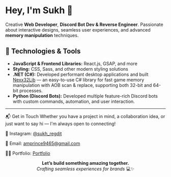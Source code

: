 # Hey, I'm Sukh 👋  

Creative **Web Developer**, **Discord Bot Dev & Reverse Engineer**. Passionate about interactive designs, seamless user experiences, and advanced **memory manipulation** techniques. 

## 🔧 Technologies & Tools  
- **JavaScript & Frontend Libraries:** React.js, GSAP, and more  
- **Styling:** CSS, Sass, and other modern styling solutions
- **.NET (C#):** Developed performant desktop applications and built [Nexx32Lib](https://www.nuget.org/packages/Nexx32Lib) — an easy-to-use C# library for fast game memory manipulation with AOB scan & replace, supporting both 32-bit and 64-bit processes.
- **Python (Discord Bots):** Developed multiple feature-rich Discord bots with custom commands, automation, and user interaction.

---  

📬 Get in Touch
Whether you have a project in mind, a collaboration idea, or just want to say hi — I'm always open to connecting!

📸 Instagram: [@sukh_regdit](https://www.instagram.com/nexxlokesh/)

📧 Email: amprince9465@gmail.com

🧑‍💻 Portfolio: [Portfolio](https://nexxlokesh.pro/)

<div align="center"> <strong>Let’s build something amazing together.</strong><br> <em>Crafting seamless experiences for brands</em> 💻✨ </div>

